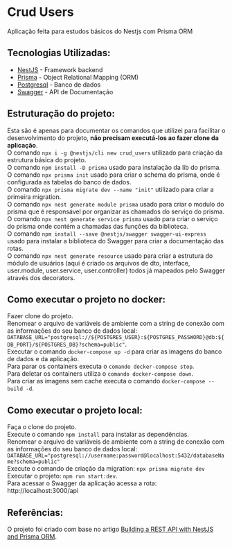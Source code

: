﻿# Crud Users
Aplicação feita para estudos básicos do Nestjs com Prisma ORM

## Tecnologias Utilizadas:
- [NestJS](https://nestjs.com/) - Framework backend
- [Prisma](https://www.prisma.io/) - Object Relational Mapping (ORM)
- [Postgresql](https://www.postgresql.org/) - Banco de dados
- [Swagger](https://swagger.io/) - API de Documentação

## Estruturação do projeto:
Esta são é apenas para documentar os comandos que utilizei para facilitar o desenvolvimento do projeto, **não precisam executá-los ao fazer clone da aplicação**.  
O comando ```npx i -g @nestjs/cli new crud_users``` utilizado para criação da estrutura básica do projeto.  
O comando ```npm install -D prisma``` usado para instalação da lib do prisma.  
O comando ```npx prisma init``` usado para criar o schema do prisma, onde é configurada as tabelas do banco de dados.  
O comando ```npx prisma migrate dev --name "init"``` utilizado para criar a primeira migration.  
O comando ```npx nest generate module prisma``` usado para criar o modulo do prisma que é responsável por organizar as chamados do serviço do prisma.  
O comando ```npx nest generate service prisma``` usado para criar o serviço do prisma onde contém a chamadas das funções da biblioteca.  
O comando ```npm install --save @nestjs/swagger swagger-ui-express``` usado para instalar a biblioteca do Swagger para criar a documentação das rotas.  
O comando ```npx nest generate resource``` usado para criar a estrutura do módulo de usuários (aqui é criado os arquivos de dto, interface, user.module, user.service, user.controller) todos já mapeados pelo Swagger através dos decorators.  

## Como executar o projeto no docker:
Fazer clone do projeto.  
Renomear o arquivo de variáveis de ambiente com a string de conexão com as informações do seu banco de dados local: ```DATABASE_URL="postgresql://${POSTGRES_USER}:${POSTGRES_PASSWORD}@db:${DB_PORT}/${POSTGRES_DB}?schema=public"```.  
Executar o comando ```docker-compose up -d``` para criar as imagens do banco de dados e da aplicação.  
Para parar os containers executa o ```comando docker-compose stop```.  
Para deletar os containers utiliza o ```comando docker-compose down```.  
Para criar as imagens sem cache executa o comando ```docker-compose --build -d```.  


## Como executar o projeto local:
Faça o clone do projeto.  
Execute o comando ```npm install``` para instalar as dependências.  
Renomear o arquivo de variáveis de ambiente com a string de conexão com as informações do seu banco de dados local: ```DATABASE_URL="postgresql://username:password@localhost:5432/databaseName?schema=public"```  
Execute o comando de criação da migration: ```npx prisma migrate dev```  
Executar o projeto: ```npm run start:dev```.  
Para acessar o Swagger da aplicação acessa a rota: http://localhost:3000/api  


## Referências:
O projeto foi criado com base no artigo [Building a REST API with NestJS and Prisma ORM](https://medium.com/@teten.nugraha/building-a-rest-api-with-nestjs-and-prisma-orm-e52c8e182ae3).  